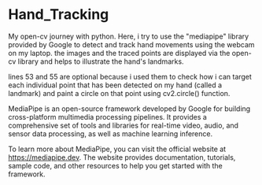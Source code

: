 # Hand_Tracking
My open-cv journey with python. Here, i try to use the "mediapipe" library provided by Google to detect and track hand movements using the webcam on my laptop. the images and the traced points are displayed via the open-cv library and helps to illustrate the hand's landmarks.

lines 53 and 55 are optional because i used them to check how i can target each individual point that has been detected on my hand (called a landmark) and paint a circle on that point using cv2.circle() function.

MediaPipe is an open-source framework developed by Google for building cross-platform multimedia processing pipelines. It provides a comprehensive set of tools and libraries for real-time video, audio, and sensor data processing, as well as machine learning inference.

To learn more about MediaPipe, you can visit the official website at <https://mediapipe.dev>. The website provides documentation, tutorials, sample code, and other resources to help you get started with the framework.
